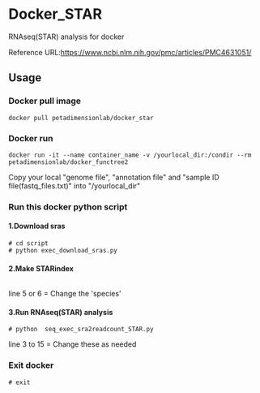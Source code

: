 # Docker_STAR
RNAseq(STAR) analysis for docker

Reference URL:https://www.ncbi.nlm.nih.gov/pmc/articles/PMC4631051/

## Usage

### Docker pull image

```
docker pull petadimensionlab/docker_star
```

### Docker run

```
docker run -it --name container_name -v /yourlocal_dir:/condir --rm  petadimensionlab/docker_functree2
```

Copy your local "genome file", "annotation file" and "sample ID file(fastq_files.txt)" into "/yourlocal_dir"

### Run this docker python script
#### 1.Download sras

```
# cd script
# python exec_download_sras.py
```

#### 2.Make STARindex

```# python exec_make_STARindex.py
```

line 5 or 6 = Change the 'species'

#### 3.Run RNAseq(STAR) analysis

```
# python  seq_exec_sra2readcount_STAR.py
```

line 3 to 15 = Change these as needed

### Exit docker

```
# exit
```

